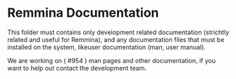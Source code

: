 # Remmina Documentation

This folder must contains only development related documentation (strichtly related and useful for Remmina), and any documentation files that must be installed on the system, likeuser documentation (man, user manual).

We are working on ( #954 ) man pages and other documentation, if you want to help out contact the development team.
